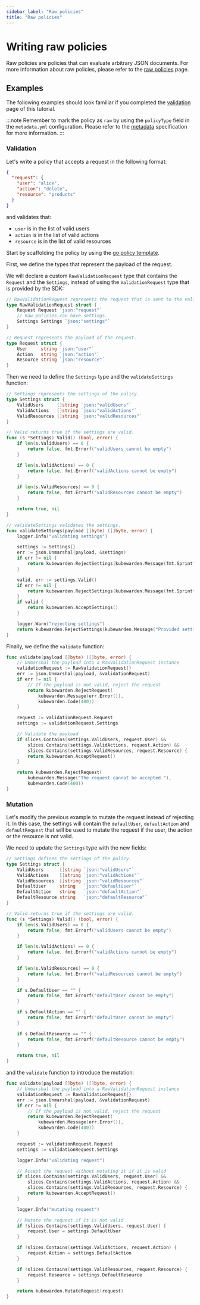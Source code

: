 ```yaml
---
sidebar_label: "Raw policies"
title: "Raw policies"
---
```


# Writing raw policies

Raw policies are policies that can evaluate arbitrary JSON documents.
For more information about raw policies, please refer to the [raw policies](../../howtos/raw-policies.md) page.

## Examples

The following examples should look familiar if you completed the [validation](04-validation.md) page of this tutorial.

:::note
Remember to mark the policy as `raw` by using the `policyType` field in the `metadata.yml` configuration.
Please refer to the [metadata](../metadata.md) specification for more information.
:::

### Validation

Let's write a policy that accepts a request in the following format:

```json
{
  "request": {
    "user": "alice",
    "action": "delete",
    "resource": "products"
  }
}
```

and validates that:

- `user` is in the list of valid users
- `action` is in the list of valid actions
- `resource` is in the list of valid resources

Start by scaffolding the policy by using the [go policy template](https://github.com/kubewarden/go-policy-template).

First, we define the types that represent the payload of the request.

We will declare a custom `RawValidationRequest` type that contains the `Request` and the `Settings`,
instead of using the `ValidationRequest` type that is provided by the SDK:

```go
// RawValidationRequest represents the request that is sent to the validate function by the Policy Server.
type RawValidationRequest struct {
	Request Request `json:"request"`
	// Raw policies can have settings.
	Settings Settings `json:"settings"`
}

// Request represents the payload of the request.
type Request struct {
	User     string `json:"user"`
	Action   string `json:"action"`
	Resource string `json:"resource"`
}
```

Then we need to define the `Settings` type and the `validateSettings` function:

```go
// Settings represents the settings of the policy.
type Settings struct {
	ValidUsers     []string `json:"validUsers"`
	ValidActions   []string `json:"validActions"`
	ValidResources []string `json:"validResources"`
}

// Valid returns true if the settings are valid.
func (s *Settings) Valid() (bool, error) {
	if len(s.ValidUsers) == 0 {
		return false, fmt.Errorf("validUsers cannot be empty")
	}

	if len(s.ValidActions) == 0 {
		return false, fmt.Errorf("validActions cannot be empty")
	}

	if len(s.ValidResources) == 0 {
		return false, fmt.Errorf("validResources cannot be empty")
	}

	return true, nil
}

// validateSettings validates the settings.
func validateSettings(payload []byte) ([]byte, error) {
	logger.Info("validating settings")

	settings := Settings{}
	err := json.Unmarshal(payload, &settings)
	if err != nil {
		return kubewarden.RejectSettings(kubewarden.Message(fmt.Sprintf("Provided settings are not valid: %v", err)))
	}

	valid, err := settings.Valid()
	if err != nil {
		return kubewarden.RejectSettings(kubewarden.Message(fmt.Sprintf("Provided settings are not valid: %v", err)))
	}
	if valid {
		return kubewarden.AcceptSettings()
	}

	logger.Warn("rejecting settings")
	return kubewarden.RejectSettings(kubewarden.Message("Provided settings are not valid"))
}
```

Finally, we define the `validate` function:

```go
func validate(payload []byte) ([]byte, error) {
	// Unmarshal the payload into a RawValidationRequest instance
	validationRequest := RawValidationRequest{}
	err := json.Unmarshal(payload, &validationRequest)
	if err != nil {
		// If the payload is not valid, reject the request
		return kubewarden.RejectRequest(
			kubewarden.Message(err.Error()),
			kubewarden.Code(400))
	}

	request := validationRequest.Request
	settings := validationRequest.Settings

	// Validate the payload
	if slices.Contains(settings.ValidUsers, request.User) &&
		slices.Contains(settings.ValidActions, request.Action) &&
		slices.Contains(settings.ValidResources, request.Resource) {
		return kubewarden.AcceptRequest()
	}

	return kubewarden.RejectRequest(
		kubewarden.Message("The request cannot be accepted."),
		kubewarden.Code(400))
}
```

### Mutation

Let's modify the previous example to mutate the request instead of rejecting it.
In this case, the settings will contain the `defaultUser`, `defaultAction` and `defaultRequest` that will be used to mutate the request if the user, the action or the resource is not valid.

We need to update the `Settings` type with the new fields:

```go
// Settings defines the settings of the policy.
type Settings struct {
	ValidUsers      []string `json:"validUsers"`
	ValidActions    []string `json:"validActions"`
	ValidResources  []string `json:"validResources"`
	DefaultUser     string   `json:"defaultUser"`
	DefaultAction   string   `json:"defaultAction"`
	DefaultResource string   `json:"defaultResource"`
}

// Valid returns true if the settings are valid.
func (s *Settings) Valid() (bool, error) {
	if len(s.ValidUsers) == 0 {
		return false, fmt.Errorf("validUsers cannot be empty")
	}

	if len(s.ValidActions) == 0 {
		return false, fmt.Errorf("validActions cannot be empty")
	}

	if len(s.ValidResources) == 0 {
		return false, fmt.Errorf("validResources cannot be empty")
	}

	if s.DefaultUser == "" {
		return false, fmt.Errorf("defaultUser cannot be empty")
	}

	if s.DefaultAction == "" {
		return false, fmt.Errorf("defaultUser cannot be empty")
	}

	if s.DefaultResource == "" {
		return false, fmt.Errorf("defaultResource cannot be empty")
	}

	return true, nil
}
```

and the `validate` function to introduce the mutation:

```go
func validate(payload []byte) ([]byte, error) {
	// Unmarshal the payload into a RawValidationRequest instance
	validationRequest := RawValidationRequest{}
	err := json.Unmarshal(payload, &validationRequest)
	if err != nil {
		// If the payload is not valid, reject the request
		return kubewarden.RejectRequest(
			kubewarden.Message(err.Error()),
			kubewarden.Code(400))
	}

	request := validationRequest.Request
	settings := validationRequest.Settings

	logger.Info("validating request")

	// Accept the request without mutating it if it is valid
	if slices.Contains(settings.ValidUsers, request.User) &&
		slices.Contains(settings.ValidActions, request.Action) &&
		slices.Contains(settings.ValidResources, request.Resource) {
		return kubewarden.AcceptRequest()
	}

	logger.Info("mutating request")

	// Mutate the request if it is not valid
	if !slices.Contains(settings.ValidUsers, request.User) {
		request.User = settings.DefaultUser
	}

	if !slices.Contains(settings.ValidActions, request.Action) {
		request.Action = settings.DefaultAction
	}

	if !slices.Contains(settings.ValidResources, request.Resource) {
		request.Resource = settings.DefaultResource
	}

	return kubewarden.MutateRequest(request)
}
```
